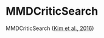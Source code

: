 # MMDCriticSearch

MMDCriticSearch ([Kim et al., 2016](https://proceedings.neurips.cc/paper/2016/hash/5680522b8e2bb01943234bce7bf84534-Abstract.html))